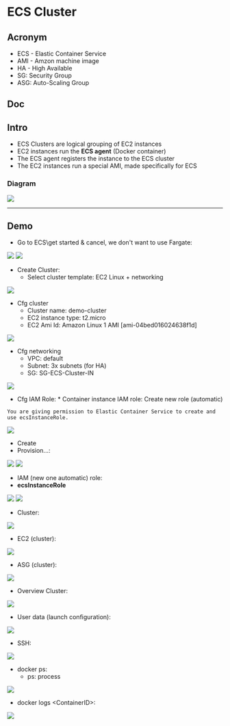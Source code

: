 # ECS Cluster

## Acronym
* ECS - Elastic Container Service
* AMI - Amzon machine image
* HA - High Available
* SG: Security Group
* ASG: Auto-Scaling Group

## Doc

## Intro
* ECS Clusters are logical grouping of EC2 instances
* EC2 instances run the **ECS agent** (Docker container)
* The ECS agent registers the instance to the ECS cluster
* The EC2 instances run a special AMI, made specifically for ECS

### Diagram
[<img src="https://i.imgur.com/0b62rPS.png">](https://i.imgur.com/0b62rPS.png)

---

## Demo
* Go to ECS\get started & cancel, we don't want to use Fargate:

[<img src="https://i.imgur.com/yFdpEaq.png">](https://i.imgur.com/yFdpEaq.png)
[<img src="https://i.imgur.com/N9Onrzp.png">](https://i.imgur.com/N9Onrzp.png)

* Create Cluster:
    * Select cluster template: EC2 Linux + networking
    
[<img src="https://i.imgur.com/bDa2h7H.png">](https://i.imgur.com/bDa2h7H.png)

* Cfg cluster 
    * Cluster name: demo-cluster
    * EC2 instance type: t2.micro
    * EC2 Ami Id: Amazon Linux 1 AMI [ami-04bed016024638f1d]
    
[<img src="https://i.imgur.com/NF8BFiT.png">](https://i.imgur.com/NF8BFiT.png)

* Cfg networking
    * VPC: default
    * Subnet: 3x subnets (for HA)
    * SG: SG-ECS-Cluster-IN
    
[<img src="https://i.imgur.com/fTVEQCd.png">](https://i.imgur.com/fTVEQCd.png)

* Cfg IAM Role:
      * Container instance IAM role: Create new role (automatic)
````text
You are giving permission to Elastic Container Service to create and use ecsInstanceRole.
````

[<img src="https://i.imgur.com/xfjtwKH.png">](https://i.imgur.com/xfjtwKH.png)

* Create
* Provision...:

[<img src="https://i.imgur.com/JKr5gGN.png">](https://i.imgur.com/JKr5gGN.png)
[<img src="https://i.imgur.com/zJOA0Za.png">](https://i.imgur.com/zJOA0Za.png)

* IAM (new one automatic) role:
* **ecsInstanceRole**

[<Img src="https://i.imgur.com/gs5jQHW.png">](https://i.imgur.com/gs5jQHW.png)
[<img src="https://i.imgur.com/OYr8Fve.png">](https://i.imgur.com/OYr8Fve.png)

* Cluster:

[<img src="https://i.imgur.com/20nRbxH.png">](https://i.imgur.com/20nRbxH.png)

* EC2 (cluster):

[<img src="https://i.imgur.com/TxuJg8v.png">](https://i.imgur.com/TxuJg8v.png)

* ASG (cluster): 

[<img src="https://i.imgur.com/XqD8M1A.png">](https://i.imgur.com/XqD8M1A.png)

* Overview Cluster:

[<img src="https://i.imgur.com/75dDwD9.png">](https://i.imgur.com/75dDwD9.png)

* User data (launch configuration):

[<img src="https://i.imgur.com/5d4la42.png">](https://i.imgur.com/5d4la42.png)

* SSH:

[<img src="https://i.imgur.com/tfCrNrB.png">](https://i.imgur.com/tfCrNrB.png)

* docker ps:
   * ps: process

[<img src="https://i.imgur.com/4onz1Rd.png">](https://i.imgur.com/4onz1Rd.png)

* docker logs \<ContainerID\>:

[<img src="https://i.imgur.com/bIOkq71.png">](https://i.imgur.com/bIOkq71.png)
